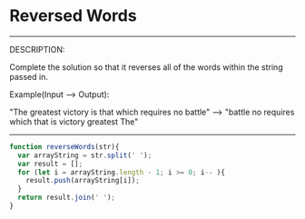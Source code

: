 # Reversed Words

***
DESCRIPTION:

Complete the solution so that it reverses all of the words within the string passed in.

Example(Input --> Output):

"The greatest victory is that which requires no battle" --> "battle no requires which that is victory greatest The"
***

```js
function reverseWords(str){
  var arrayString = str.split(' ');
  var result = [];
  for (let i = arrayString.length - 1; i >= 0; i-- ){
    result.push(arrayString[i]);
  }
  return result.join(' ');
}
```